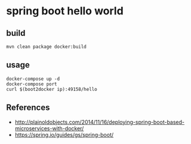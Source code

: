 # spring boot hello world

## build

```
mvn clean package docker:build
```

## usage

```
docker-compose up -d
docker-compose port
curl $(boot2docker ip):49158/hello
```

## References

* http://plainoldobjects.com/2014/11/16/deploying-spring-boot-based-microservices-with-docker/
* https://spring.io/guides/gs/spring-boot/
